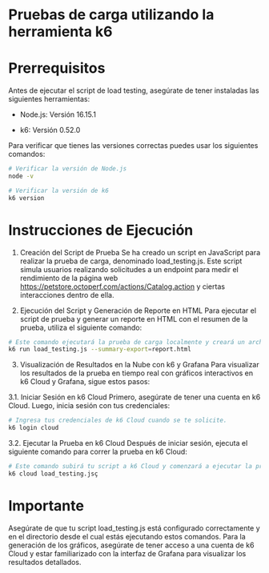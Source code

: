 # Pruebas de carga utilizando la herramienta k6

# Prerrequisitos
Antes de ejecutar el script de load testing, asegúrate de tener instaladas las siguientes herramientas:

- Node.js: Versión 16.15.1


- k6: Versión 0.52.0

Para verificar que tienes las versiones correctas puedes usar los siguientes comandos: 

```bash
# Verificar la versión de Node.js
node -v

# Verificar la versión de k6
k6 version
```

# Instrucciones de Ejecución
1. Creación del Script de Prueba
Se ha creado un script en JavaScript para realizar la prueba de carga, denominado load_testing.js. Este script simula usuarios realizando solicitudes a un endpoint para medir el rendimiento de la página web https://petstore.octoperf.com/actions/Catalog.action y ciertas interacciones dentro de ella.

2. Ejecución del Script y Generación de Reporte en HTML
Para ejecutar el script de prueba y generar un reporte en HTML con el resumen de la prueba, utiliza el siguiente comando:

```bash
# Este comando ejecutará la prueba de carga localmente y creará un archivo report.html en el directorio actual, mismo que  puedes abrir con cualquier navegador para visualizar el resumen de la prueba.
k6 run load_testing.js --summary-export=report.html
```

3. Visualización de Resultados en la Nube con k6 y Grafana
Para visualizar los resultados de la prueba en tiempo real con gráficos interactivos en k6 Cloud y Grafana, sigue estos pasos:

3.1. Iniciar Sesión en k6 Cloud
Primero, asegúrate de tener una cuenta en k6 Cloud. Luego, inicia sesión con tus credenciales:

```bash
# Ingresa tus credenciales de k6 Cloud cuando se te solicite.
k6 login cloud
```

3.2. Ejecutar la Prueba en k6 Cloud
Después de iniciar sesión, ejecuta el siguiente comando para correr la prueba en k6 Cloud:

```bash
# Este comando subirá tu script a k6 Cloud y comenzará a ejecutar la prueba. Se pueden monitorear los gráficos y resultados en tiempo real. 
k6 cloud load_testing.jsç
```

# Importante 
Asegúrate de que tu script load_testing.js está configurado correctamente y en el directorio desde el cual estás ejecutando estos comandos.
Para la generación de los gráficos, asegúrate de tener acceso a una cuenta de k6 Cloud y estar familiarizado con la interfaz de Grafana para visualizar los resultados detallados.


